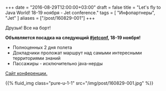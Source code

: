 +++
date = "2016-08-29T12:00:00+03:00"
draft = false
title = "Let's fly to Java World! 18-19 ноября - Jet conference."
tags = [
	"Инфопартнеры",
	"Jet"
]
aliases = ["/post/160829-001"]
+++

Друзья! Все на борт!

**Объявляется посадка на следующий [#jetconf](https://www.facebook.com/hashtag/jetconf?source=feed_text&story_id=875215422611439), 18-19 ноября!**

<!--more-->

* Полноценных 2 дня полета
* Докладчики проложат маршрут над самыми интересными территориями знаний
* Пассажиры - исключительно java-нерды

[Сайт конференции.](http://jetconf.by/)

{{% fluid_img class="pure-u-1-1" src="/img/post/160829-001.jpg" %}}
